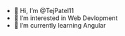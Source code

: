 - 👋 Hi, I’m @TejPatel11
- 👀 I’m interested in Web Devlopment 
- 🌱 I’m currently learning Angular

<!---
TejPatel11/TejPatel11 is a ✨ special ✨ repository because its `README.md` (this file) appears on your GitHub profile.
You can click the Preview link to take a look at your changes.
--->
